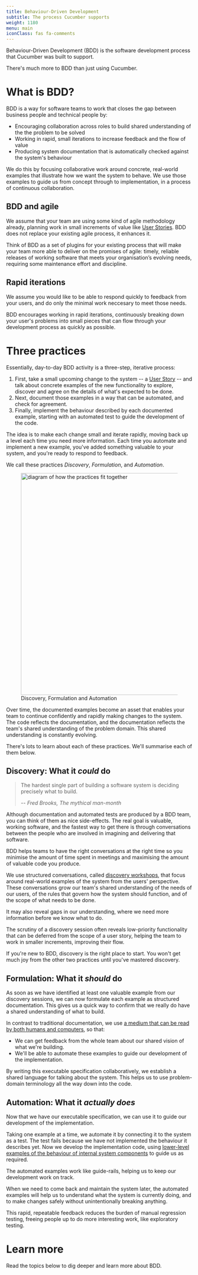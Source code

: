 ```yaml
---
title: Behaviour-Driven Development
subtitle: The process Cucumber supports
weight: 1180
menu: main
iconClass: fas fa-comments
---
```


Behaviour-Driven Development (BDD) is the software development process that Cucumber was built to support.

There's much more to BDD than just using Cucumber.

# What is BDD?

BDD is a way for software teams to work that closes the gap between business people and technical people by:

* Encouraging collaboration across roles to build shared understanding of the the problem to be solved
* Working in rapid, small iterations to increase feedback and the flow of value
* Producing system documentation that is automatically checked against the system's behaviour

We do this by focusing collaborative work around concrete, real-world examples that illustrate how we want the system to behave. We use those examples to guide us from concept through to implementation, in a process of continuous collaboration.

## BDD and agile

We assume that your team are using some kind of agile methodology already, planning work in small increments of value like [User Stories]. BDD does not replace your existing agile process, it enhances it.

Think of BDD as a set of plugins for your existing process that will make your team more able to deliver on the promises of agile: timely, reliable releases of working software that meets your organisation’s evolving needs, requiring some maintenance effort and discipline.

## Rapid iterations

We assume you would like to be able to respond quickly to feedback from your users, and do only the minimal work neccesary to meet those needs.

BDD encourages working in rapid iterations, continuously breaking down your user's problems into small pieces that can flow through your development process as quickly as possible.

# Three practices

Essentially, day-to-day BDD activity is a three-step, iterative process:

1. First, take a small upcoming change to the system -- a [User Story] -- and talk about concrete examples of the new functionality to explore, discover and agree on the details of what's expected to be done.
2. Next, document those examples in a way that can be automated, and check for agreement.
3. Finally, implement the behaviour described by each documented example, starting with an automated test to guide the development of the code.

The idea is to make each change small and iterate rapidly, moving back up a level each time you need more information. Each time you automate and implement a new example, you've added something valuable to your system, and you're ready to respond to feedback.

We call these practices _Discovery_, _Formulation_, and _Automation_.

<figure>
  <img alt="diagram of how the practices fit together" src="/img/BDD practices diagram (loops).png" width="600px">
  <figcaption>Discovery, Formulation and Automation</figcaption>
</figure> 

Over time, the documented examples become an asset that enables your team to continue confidently and rapidly making changes to the system. The code reflects the documentation, and the documentation reflects the team's shared understanding of the problem domain. This shared understanding is constantly evolving.

There's lots to learn about each of these practices. We'll summarise each of them below.

## Discovery: What it _could_ do

> The hardest single part of building a software system is deciding precisely what to build.
>
> -- <cite>Fred Brooks, The mythical man-month</cite>

Although documentation and automated tests are produced by a BDD team, you can think of them as nice side-effects. The real goal is valuable, working software, and the fastest way to get there is through conversations between the people who are involved in imagining and delivering that software.

BDD helps teams to have the right conversations at the right time so you minimise the amount of time spent in meetings and maximising the amount of valuable code you produce.

We use structured conversations, called [discovery workshops], that focus around real-world examples of the system from the users' perspective. These conversations grow our team's shared understanding of the needs of our users, of the rules that govern how the system should function, and of the scope of what needs to be done.

It may also reveal gaps in our understanding, where we need more information before we know what to do.

The scrutiny of a discovery session often reveals low-priority functionality that can be deferred from the scope of a user story, helping the team to work in smaller increments, improving their flow.

If you're new to BDD, discovery is the right place to start. You won't get much joy from the other two practices until you've mastered discovery.

## Formulation: What it _should_ do

As soon as we have identified at least one valuable example from our discovery sessions, we can now formulate each example as structured documentation. This gives us a quick way to confirm that we really do have a shared understanding of what to build.

In contrast to traditional documentation, we use [a medium that can be read by both humans and computers](../gherkin), so that:

* We can get feedback from the whole team about our shared vision of what we're building.
* We'll be able to automate these examples to guide our development of the implementation.

By writing this executable specification collaboratively, we establish a shared language for talking about the system. This helps us to use problem-domain terminology all the way down into the code.

## Automation: What it _actually does_

Now that we have our executable specification, we can use it to guide our development of the implementation.

Taking one example at a time, we automate it by connecting it to the system as a test. The test fails because we have not implemented the behaviour it describes yet. Now we develop the implementation code, using [lower-level examples of the behaviour of internal system components](https://anarchycreek.com/2009/05/20/theyre-called-microtests/) to guide us as required.

The automated examples work like guide-rails, helping us to keep our development work on track.

When we need to come back and maintain the system later, the automated examples will help us to understand what the system is currently doing, and to make changes safely without unintentionally breaking anything.

This rapid, repeatable feedback reduces the burden of manual regression testing, freeing people up to do more interesting work, like exploratory testing.

# Learn more

Read the topics below to dig deeper and learn more about BDD.

[discovery workshops]: /docs/terms/discovery-workshop/
[User Story]: /docs/terms/user-story/
[User Stories]: /docs/terms/user-story/
